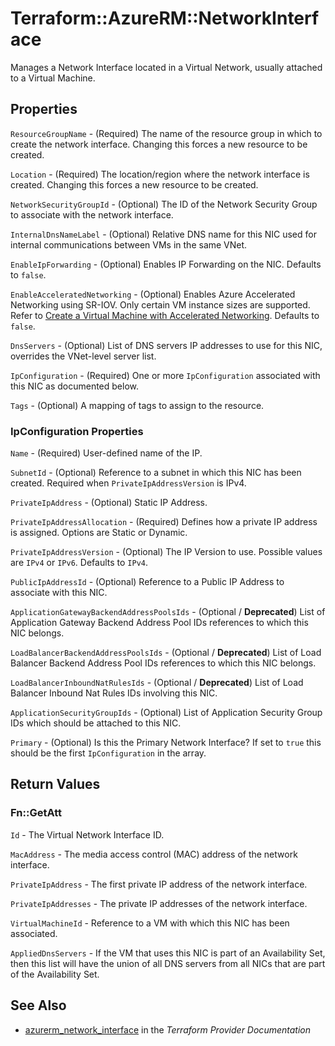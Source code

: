 # Terraform::AzureRM::NetworkInterface

Manages a Network Interface located in a Virtual Network, usually attached to a Virtual Machine.

## Properties

`ResourceGroupName` - (Required) The name of the resource group in which to create the network interface. Changing this forces a new resource to be created.

`Location` - (Required) The location/region where the network interface is created. Changing this forces a new resource to be created.

`NetworkSecurityGroupId` - (Optional) The ID of the Network Security Group to associate with the network interface.

`InternalDnsNameLabel` - (Optional) Relative DNS name for this NIC used for internal communications between VMs in the same VNet.

`EnableIpForwarding` - (Optional) Enables IP Forwarding on the NIC. Defaults to `false`.

`EnableAcceleratedNetworking` - (Optional) Enables Azure Accelerated Networking using SR-IOV. Only certain VM instance sizes are supported. Refer to [Create a Virtual Machine with Accelerated Networking](https://docs.microsoft.com/en-us/azure/virtual-network/create-vm-accelerated-networking-cli). Defaults to `false`.

`DnsServers` - (Optional) List of DNS servers IP addresses to use for this NIC, overrides the VNet-level server list.

`IpConfiguration` - (Required) One or more `IpConfiguration` associated with this NIC as documented below.

`Tags` - (Optional) A mapping of tags to assign to the resource.

### IpConfiguration Properties

`Name` - (Required) User-defined name of the IP.

`SubnetId` - (Optional) Reference to a subnet in which this NIC has been created. Required when `PrivateIpAddressVersion` is IPv4.

`PrivateIpAddress` - (Optional) Static IP Address.

`PrivateIpAddressAllocation` - (Required) Defines how a private IP address is assigned. Options are Static or Dynamic.

`PrivateIpAddressVersion` - (Optional) The IP Version to use. Possible values are `IPv4` or `IPv6`. Defaults to `IPv4`.

`PublicIpAddressId` - (Optional) Reference to a Public IP Address to associate with this NIC.

`ApplicationGatewayBackendAddressPoolsIds` - (Optional / **Deprecated**) List of Application Gateway Backend Address Pool IDs references to which this NIC belongs.

`LoadBalancerBackendAddressPoolsIds` - (Optional / **Deprecated**) List of Load Balancer Backend Address Pool IDs references to which this NIC belongs.

`LoadBalancerInboundNatRulesIds` - (Optional / **Deprecated**) List of Load Balancer Inbound Nat Rules IDs involving this NIC.

`ApplicationSecurityGroupIds` - (Optional) List of Application Security Group IDs which should be attached to this NIC.

`Primary` - (Optional) Is this the Primary Network Interface? If set to `true` this should be the first `IpConfiguration` in the array.


## Return Values

### Fn::GetAtt

`Id` - The Virtual Network Interface ID.

`MacAddress` - The media access control (MAC) address of the network interface.

`PrivateIpAddress` - The first private IP address of the network interface.

`PrivateIpAddresses` - The private IP addresses of the network interface.

`VirtualMachineId` - Reference to a VM with which this NIC has been associated.

`AppliedDnsServers` - If the VM that uses this NIC is part of an Availability Set, then this list will have the union of all DNS servers from all NICs that are part of the Availability Set.

## See Also

* [azurerm_network_interface](https://www.terraform.io/docs/providers/azurerm/r/network_interface.html) in the _Terraform Provider Documentation_